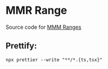 # MMR Range

Source code for [MMM Ranges](https://burnysc2.github.io/MMR-Ranges/)

## Prettify:

`npx prettier --write "**/*.{ts,tsx}"`

